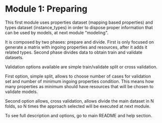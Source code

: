 # Module 1: Preparing

This first module uses properties dataset (mapping based properties) and types dataset (instance_types) in order to dispose proper information that can be used by models, at next module "modeling".

It is composed by two phases: prepare and divide. First is only focused on generate a matrix with ingoing properties and resources, after it adds it related types. Second phase divides data to obtain train and validate datasets.

Validation options available are simple train/validate split or cross validation.

First option, simple split, allows to choose number of cases for validation set and number of minimum ingoing properties condition. This means how many properties as minimum should have resources that will be chosen to validate models.

Second option allows, cross validation, allows divide the main dataset in N folds, so N times the approach selected will be executed at next module.

To see full description and options, go to main README and help section.
